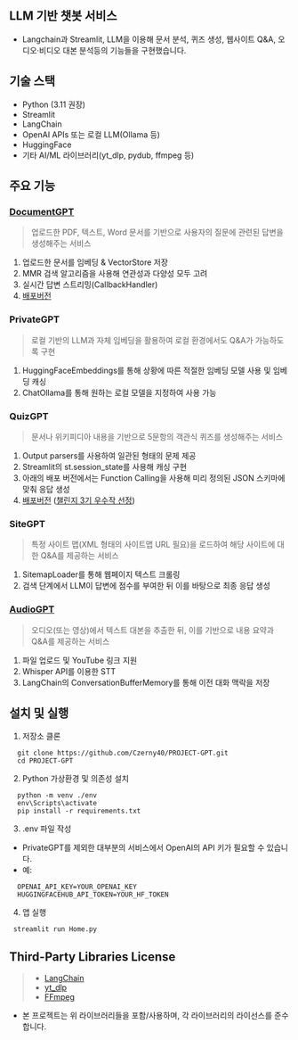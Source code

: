 ## LLM 기반 챗봇 서비스
- Langchain과 Streamlit, LLM을 이용해 문서 분석, 퀴즈 생성, 웹사이트 Q&A, 오디오·비디오 대본 분석등의 기능들을 구현했습니다.

## 기술 스택
- Python (3.11 권장)
- Streamlit
- LangChain
- OpenAI APIs 또는 로컬 LLM(Ollama 등)
- HuggingFace
- 기타 AI/ML 라이브러리(yt_dlp, pydub, ffmpeg 등)

## 주요 기능
### [DocumentGPT](https://velog.io/@kitkat/LangChain%EA%B3%BC-ChatGPT%EB%A5%BC-%ED%99%9C%EC%9A%A9%ED%95%9C-%EB%AC%B8%EC%84%9C-QA-%EC%8B%9C%EC%8A%A4%ED%85%9C-%EA%B5%AC%ED%98%84%ED%95%98%EA%B8%B0)
> 업로드한 PDF, 텍스트, Word 문서를 기반으로 사용자의 질문에 관련된 답변을 생성해주는 서비스
1. 업로드한 문서를 임베딩 & VectorStore 저장
2. MMR 검색 알고리즘을 사용해 연관성과 다양성 모두 고려
3. 실시간 답변 스트리밍(CallbackHandler)
4. [배포버전](https://gpt-challenge-cnojcfovivvohk6ed6o7yq.streamlit.app/)
### PrivateGPT
> 로컬 기반의 LLM과 자체 임베딩을 활용하여 로컬 환경에서도 Q&A가 가능하도록 구현
1. HuggingFaceEmbeddings를 통해 상황에 따른 적절한 임베딩 모델 사용 및 임베딩 캐싱
2. ChatOllama를 통해 원하는 로컬 모델을 지정하여 사용 가능
### QuizGPT
> 문서나 위키피디아 내용을 기반으로 5문항의 객관식 퀴즈를 생성해주는 서비스
1. Output parsers를 사용하여 일관된 형태의 문제 제공
2. Streamlit의 st.session_state를 사용해 캐싱 구현
3. 아래의 배포 버전에서는 Function Calling을 사용해 미리 정의된 JSON 스키마에 맞춰 응답 생성
4. [배포버전](https://gpt-challenge-izyrfdqdbcsba4dyqrztcc.streamlit.app/) ([챌린지 3기 우수작 선정](https://nomadcoders.co/community/thread/10769))

### SiteGPT
> 특정 사이트 맵(XML 형태의 사이트맵 URL 필요)을 로드하여 해당 사이트에 대한 Q&A를 제공하는 서비스
1. SitemapLoader를 통해 웹페이지 텍스트 크롤링
2. 검색 단계에서 LLM이 답변에 점수를 부여한 뒤 이를 바탕으로 최종 응답 생성
### [AudioGPT](https://velog.io/@kitkat/AudioGPT)
> 오디오(또는 영상)에서 텍스트 대본을 추출한 뒤, 이를 기반으로 내용 요약과 Q&A를 제공하는 서비스
1. 파일 업로드 및 YouTube 링크 지원
2. Whisper API를 이용한 STT
3. LangChain의 ConversationBufferMemory를 통해 이전 대화 맥락을 저장

## 설치 및 실행
1. 저장소 클론
```
  git clone https://github.com/Czerny40/PROJECT-GPT.git
  cd PROJECT-GPT
```
2. Python 가상환경 및 의존성 설치
```
  python -m venv ./env
  env\Scripts\activate
  pip install -r requirements.txt
```
3. .env 파일 작성
- PrivateGPT를 제외한 대부분의 서비스에서 OpenAI의 API 키가 필요할 수 있습니다.
- 예:
```
  OPENAI_API_KEY=YOUR_OPENAI_KEY
  HUGGINGFACEHUB_API_TOKEN=YOUR_HF_TOKEN
```
4. 앱 실행
```
 streamlit run Home.py
```

## Third-Party Libraries License
> - [LangChain](https://github.com/langchain-ai/langchain/blob/master/LICENSE)
> - [yt_dlp](https://github.com/yt-dlp/yt-dlp/blob/master/LICENSE)
> - [FFmpeg](https://ffmpeg.org/legal.html)
- 본 프로젝트는 위 라이브러리들을 포함/사용하며, 각 라이브러리의 라이선스를 준수합니다.
